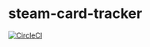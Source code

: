 steam-card-tracker
==============

[![CircleCI](https://dl.circleci.com/status-badge/img/gh/pboksz/steam-card-tracker/tree/master.svg?style=svg)](https://dl.circleci.com/status-badge/redirect/gh/pboksz/steam-card-tracker/tree/master)
